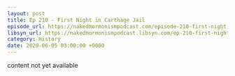 ```yaml
---
layout: post
title: Ep 210 - First Night in Carthage Jail
episode_url: https://nakedmormonismpodcast.com/episode-210-first-night-carthage-jail/
libsyn_url: https://nakedmormonismpodcast.libsyn.com/ep-210-first-night-in-carthage-jail
category: History
date: 2020-06-05 03:00:00 +0000
---
```


content not yet available
